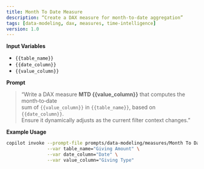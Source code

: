 ```yaml
---
title: Month To Date Measure
description: “Create a DAX measure for month‑to‑date aggregation”
tags: [data‑modeling, dax, measures, time‑intelligence]
version: 1.0
---
```


**Input Variables**  
- `{{table_name}}`  
- `{{date_column}}`  
- `{{value_column}}`

**Prompt**  
> “Write a DAX measure **MTD {{value_column}}** that computes the month‑to‑date  
> sum of `{{value_column}}` in `{{table_name}}`, based on `{{date_column}}`.  
> Ensure it dynamically adjusts as the current filter context changes.”

**Example Usage**  
```bash
copilot invoke --prompt-file prompts/data-modeling/measures/Month To Date Measure.md \
               --var table_name="Giving Amount" \
               --var date_column="Date" \
               --var value_column="Giving Type"
